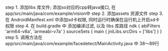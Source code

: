 step 1. 添加libs   库文件; 添加so对应的cpp转java接口, 在app/src/main/java/com/example/vision中
step 2. 添加assets 资源文件
step 3. 在 AndroidManifest.xml 中添加sd卡权限, 同时运行时确保在运行机上开启sd卡权限
step 4. 在 build.gradle 中 添加编译过滤, 以及 libs 库路径
        ndk {
            abiFilters 'arm64-v8a', 'armeabi-v7a'
        }
        sourceSets {
            main {
                jniLibs.srcDirs = ['libs']
            }
        }
step 5. 调用方法在 app/src/main/java/com/example/facedetect/MainActivity.java 中 38～89行
